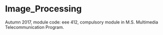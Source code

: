 # Image_Processing
Autumn 2017, module code: eee 412, compulsory module in M.S. Multimedia Telecommunication Program.
